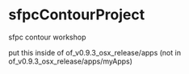 # sfpcContourProject
sfpc contour workshop

put this inside of of_v0.9.3_osx_release/apps (not in of_v0.9.3_osx_release/apps/myApps)
